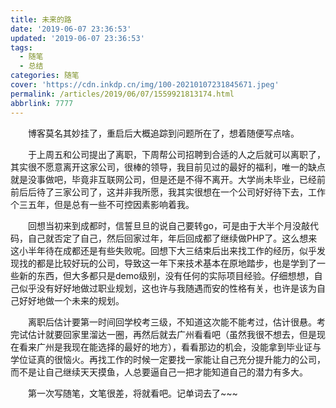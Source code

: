 ```yaml
---
title: 未来的路
date: '2019-06-07 23:36:53'
updated: '2019-06-07 23:36:53'
tags:
  - 随笔
  - 总结
categories: 随笔
cover: 'https://cdn.inkdp.cn/img/100-20210107231845671.jpeg'
permalink: /articles/2019/06/07/1559921813174.html
abbrlink: 7777
---
```

&emsp;&emsp;博客莫名其妙挂了，重启后大概追踪到问题所在了，想着随便写点啥。

&emsp;&emsp;于上周五和公司提出了离职，下周帮公司招聘到合适的人之后就可以离职了，其实很不愿意离开这家公司，很棒的领导，我目前见过的最好的福利，唯一的缺点就是没事做吧，毕竟非互联网公司，但是还是不得不离开。大学尚未毕业，已经前前后后待了三家公司了，这并非我所愿，我其实很想在一个公司好好待下去，工作个三五年，但是总有一些不可控因素影响着我。

&emsp;&emsp;回想当初来到成都时，信誓旦旦的说自己要转go，可是由于大半个月没敲代码，自己就否定了自己，然后回家过年，年后回成都了继续做PHP了。这么想来这小半年待在成都还是有些失败呢。回想下大三结束后出来找工作的经历，似乎发现找的都是比较好玩的公司，导致这一年下来技术基本在原地踏步，也是学到了一些新的东西，但大多都只是demo级别，没有任何的实际项目经验。仔细想想，自己似乎没有好好地做过职业规划，这也许与我随遇而安的性格有关，也许是该为自己好好地做一个未来的规划。

&emsp;&emsp;离职后估计要第一时间回学校考三级，不知道这次能不能考过，估计很悬。考完试估计就要回家里溜达一圈，再然后就去广州看看吧（虽然我很不想去，但是现在看来广州是我现在能选择的最好的地方），看看那边的机会，没能拿到毕业证与学位证真的很恼火。再找工作的时候一定要找一家能让自己充分提升能力的公司，而不是让自己继续天天摸鱼，人总要逼自己一把才能知道自己的潜力有多大。

&emsp;&emsp;第一次写随笔，文笔很差，将就看吧。记单词去了~~~
